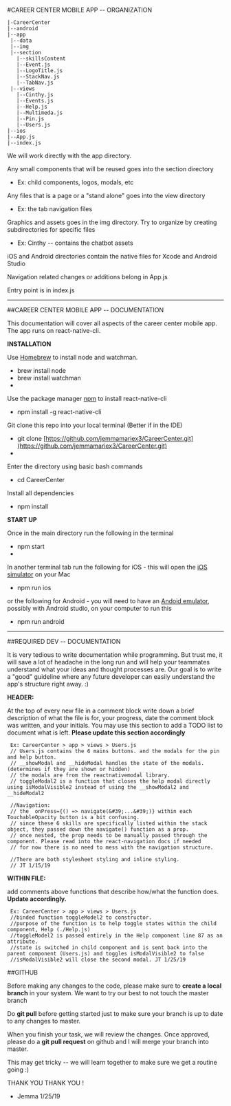 #CAREER CENTER MOBILE APP -- ORGANIZATION

    |-CareerCenter
    |--android
    |--app
     |--data
     |--img
     |--section
       |--skillsContent
       |--Event.js
       |--LogoTitle.js
       |--StackNav.js
       |--TabNav.js
     |--views
       |--Cinthy.js
       |--Events.js
       |--Help.js
       |--Multimeda.js
       |--Pin.js
       |--Users.js
    |--ios
    |--App.js
    |--index.js

We will work directly with the app directory.

Any small components that will be reused goes into the section directory

- Ex: child components, logos, modals, etc

 Any files that is a page or a &quot;stand alone&quot; goes into the view directory

- Ex: the tab navigation files

Graphics and assets goes in the img directory. Try to organize by creating subdirectories for specific files

- Ex: Cinthy -- contains the chatbot assets

iOS and Android directories contain the native files for Xcode and Android Studio

Navigation related changes or additions belong in App.js

Entry point is in index.js

___
##CAREER CENTER MOBILE APP -- DOCUMENTATION

This documentation will cover all aspects of the career center mobile app. The app runs on react-native-cli.

**INSTALLATION**

Use [Homebrew]([http://brew.sh/](http://brew.sh/)) to install node and watchman.

- brew install node
- brew install watchman
-

Use the package manager [npm]([https://docs.npmjs.com/downloading-and-installing-packages-locally](https://docs.npmjs.com/downloading-and-installing-packages-locally)) to install react-native-cli

- npm install -g react-native-cli

Git clone this repo into your local terminal (Better if in the IDE)

- git clone [https://github.com/jemmamariex3/CareerCenter.git](https://github.com/jemmamariex3/CareerCenter.git)
-

Enter the directory using basic bash commands

- cd CareerCenter

Install all dependencies

- npm install

**START UP**

Once in the main directory run the following in the terminal

- npm start
-

In another terminal tab run the following for iOS - this will open the [iOS simulator]([https://facebook.github.io/react-native/docs/running-on-simulator-ios](https://facebook.github.io/react-native/docs/running-on-simulator-ios)) on your Mac

- npm run ios

or the following for Android - you will need to have an [Andoid emulator]([https://medium.com/@deepak.gulati/running-react-native-app-on-the-android-emulator-11bf309443eb](https://medium.com/@deepak.gulati/running-react-native-app-on-the-android-emulator-11bf309443eb)), possibly with Android studio, on your computer to run this

- npm run android

___
##REQUIRED DEV -- DOCUMENTATION

It is very tedious to write documentation while programming. But trust me, it will save a lot of headache in the long run and will help your teammates understand what your ideas and thought processes are. Our goal is to write a &quot;good&quot; guideline where any future developer can easily understand the app&#39;s structure right away. :)

**HEADER:**

At the top of every new file in a comment block write down a brief description of what the file is for, your progress, date the comment block was written, and your initials. You may use this section to add a TODO list to document what is left. **Please update this section accordingly**

     Ex: CareerCenter > app > views > Users.js
     // Users.js contains the 6 mains buttons. and the modals for the pin and help button.
     // __showModal and __hideModal handles the state of the modals. (determines if they are shown or hidden)
     // the modals are from the reactnativemodal library.
     // toggleModal2 is a function that closes the help modal directly using isModalVisible2 instead of using the __showModal2 and __hideModal2
    
     //Navigation:
     // the  onPress={() => navigate(&#39;...&#39;)} within each TouchableOpacity button is a bit confusing.
     // since these 6 skills are specifically listed within the stack object, they passed down the navigate() function as a prop.
     // once nested, the prop needs to be manually passed through the component. Please read into the react-navigation docs if needed
     // for now there is no need to mess with the navigation structure.
    
     //There are both stylesheet styling and inline styling.
     // JT 1/15/19


**WITHIN FILE:**

add comments above functions that describe how/what the function does. **Update accordingly.**

     Ex: CareerCenter > app > views > Users.js
     //binded function toggleModel2 to constructor.
     //purpose of the function is to help toggle states within the child component, Help (./Help.js)
     //toggleModel2 is passed entirely in the Help component line 87 as an attribute.
     //state is switched in child component and is sent back into the parent component (Users.js) and toggles isModalVisible2 to false
     //isModalVisible2 will close the second modal. JT 1/25/19

##GITHUB

Before making any changes to the code, please make sure to **create a local branch** in your system. We want to try our best to not touch the master branch

Do **git pull** before getting started just to make sure your branch is up to date to any changes to master.

When you finish your task, we will review the changes. Once approved, please do a **git pull request** on github and I will merge your branch into master.

This may get tricky -- we will learn together to make sure we get a routine going :)

THANK YOU THANK YOU !

- Jemma 1/25/19

